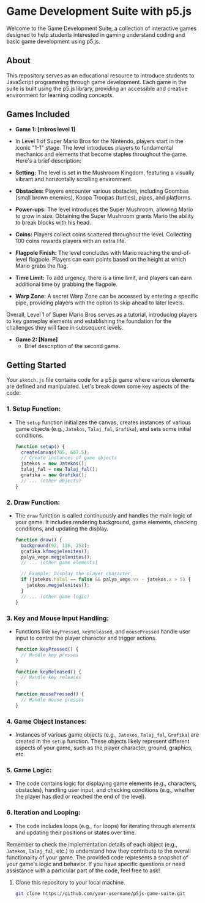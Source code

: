 # Game Development Suite with p5.js

Welcome to the Game Development Suite, a collection of interactive games designed to help students interested in gaming understand coding and basic game development using p5.js.

## About

This repository serves as an educational resource to introduce students to JavaScript programming through game development. Each game in the suite is built using the p5.js library, providing an accessible and creative environment for learning coding concepts.

## Games Included

- **Game 1: [mbros level 1]**
- In Level 1 of Super Mario Bros for the Nintendo, players start in the iconic "1-1" stage. The level introduces players to fundamental mechanics and elements that become staples throughout the game. Here's a brief description:

- **Setting:** The level is set in the Mushroom Kingdom, featuring a visually vibrant and horizontally scrolling environment.

- **Obstacles:** Players encounter various obstacles, including Goombas (small brown enemies), Koopa Troopas (turtles), pipes, and platforms.

- **Power-ups:** The level introduces the Super Mushroom, allowing Mario to grow in size. Obtaining the Super Mushroom grants Mario the ability to break blocks with his head.

- **Coins:** Players collect coins scattered throughout the level. Collecting 100 coins rewards players with an extra life.

- **Flagpole Finish:** The level concludes with Mario reaching the end-of-level flagpole. Players can earn points based on the height at which Mario grabs the flag.

- **Time Limit:** To add urgency, there is a time limit, and players can earn additional time by grabbing the flagpole.

- **Warp Zone:** A secret Warp Zone can be accessed by entering a specific pipe, providing players with the option to skip ahead to later levels.

Overall, Level 1 of Super Mario Bros serves as a tutorial, introducing players to key gameplay elements and establishing the foundation for the challenges they will face in subsequent levels.

- **Game 2: [Name]**
  - Brief description of the second game.

<!-- Add more games as needed -->

## Getting Started

Your `sketch.js` file contains code for a p5.js game where various elements are defined and manipulated. Let's break down some key aspects of the code:

### 1. Setup Function:
- The `setup` function initializes the canvas, creates instances of various game objects (e.g., `Jatekos`, `Talaj_fal`, `Grafika`), and sets some initial conditions.

    ```javascript
    function setup() {
      createCanvas(705, 607.5);
      // Create instances of game objects
      jatekos = new Jatekos();
      talaj_fal = new Talaj_fal();
      grafika = new Grafika();
      // ... (other objects)
    }
    ```

### 2. Draw Function:
- The `draw` function is called continuously and handles the main logic of your game. It includes rendering background, game elements, checking conditions, and updating the display.

    ```javascript
    function draw() {
      background(92, 136, 252);
      grafika.kfmegjelenites();
      palya_vege.megjelenites();
      // ... (other game elements)

      // Example: Display the player character
      if (jatekos.halal == false && palya_vege.vx - jatekos.x > 5) {
        jatekos.megjelenites();
      }
      // ... (other game logic)
    }
    ```

### 3. Key and Mouse Input Handling:
- Functions like `keyPressed`, `keyReleased`, and `mousePressed` handle user input to control the player character and trigger actions.

    ```javascript
    function keyPressed() {
      // Handle key presses
    }

    function keyReleased() {
      // Handle key releases
    }

    function mousePressed() {
      // Handle mouse presses
    }
    ```

### 4. Game Object Instances:
- Instances of various game objects (e.g., `Jatekos`, `Talaj_fal`, `Grafika`) are created in the `setup` function. These objects likely represent different aspects of your game, such as the player character, ground, graphics, etc.

### 5. Game Logic:
- The code contains logic for displaying game elements (e.g., characters, obstacles), handling user input, and checking conditions (e.g., whether the player has died or reached the end of the level).

### 6. Iteration and Looping:
- The code includes loops (e.g., `for` loops) for iterating through elements and updating their positions or states over time.

Remember to check the implementation details of each object (e.g., `Jatekos`, `Talaj_fal`, etc.) to understand how they contribute to the overall functionality of your game. The provided code represents a snapshot of your game's logic and behavior. If you have specific questions or need assistance with a particular part of the code, feel free to ask!
1. Clone this repository to your local machine.
   ```bash
   git clone https://github.com/your-username/p5js-game-suite.git